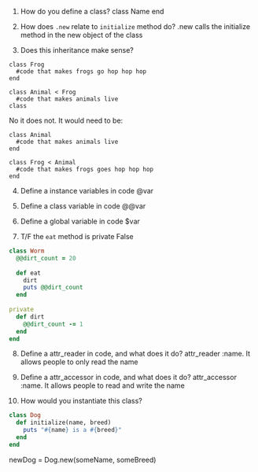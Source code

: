 1. How do you define a class?
  class Name
  end
  
2. How does `.new` relate to `initialize` method do?
  .new calls the initialize method in the new object of the class
  
3. Does this inheritance make sense?
  
  ```lang-ruby
  class Frog
    #code that makes frogs go hop hop hop
  end
  
  class Animal < Frog
    #code that makes animals live
  class
  ```

No it does not. It would need to be:

```lang-ruby
class Animal
  #code that makes animals live
end

class Frog < Animal
  #code that makes frogs goes hop hop hop
end
```

4. Define a instance variables in code
  @var
  
5. Define a class variable in code
  @@var
  
6. Define a global variable in code
  $var
  
7. T/F the `eat` method is private
  False
  ```ruby
  class Worm
    @@dirt_count = 20
  	
    def eat
      dirt
      puts @@dirt_count
    end
    
  private  
    def dirt
      @@dirt_count -= 1
    end
  end
  ```

8.  Define a attr_reader in code, and what does it do?
  attr_reader :name. It allows people to only read the name

9.  Define a attr_accessor in code, and what does it do?
  attr_accessor :name. It allows people to read and write the name

10.  How would you instantiate this class?

  ```ruby
  class Dog
    def initialize(name, breed)
      puts "#{name} is a #{breed}"
    end
  end
  ```
newDog = Dog.new(someName, someBreed)